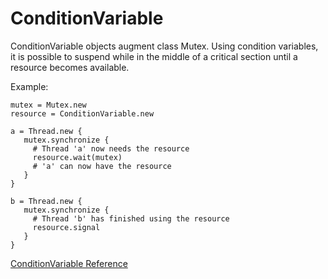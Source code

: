 # ConditionVariable

ConditionVariable objects augment class Mutex. Using condition variables, it
is possible to suspend while in the middle of a critical section until a
resource becomes available.

Example:

    mutex = Mutex.new
    resource = ConditionVariable.new

    a = Thread.new {
       mutex.synchronize {
         # Thread 'a' now needs the resource
         resource.wait(mutex)
         # 'a' can now have the resource
       }
    }

    b = Thread.new {
       mutex.synchronize {
         # Thread 'b' has finished using the resource
         resource.signal
       }
    }

[ConditionVariable Reference](http://ruby-doc.org/core-2.5.0/ConditionVariable.html)